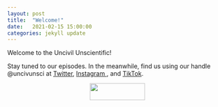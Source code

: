 ```yaml
---
layout: post
title:  "Welcome!"
date:   2021-02-15 15:00:00
categories: jekyll update
---
```

Welcome to the Uncivil Unscientific!

Stay tuned to our episodes. In the meanwhile, find us using our handle @uncivunsci at <a href="twitter.com/uncivunsci">Twitter</a>, <a href="instagram.com/uncivunsci">Instagram </a>, and <a href="tiktok.com/@uncivunsci">TikTok</a>. 

<p align="center">
    <a href="{{ site.baseurl}}/index.html"><img src="https://archive.org/download/uncivunsci_launch/uncivunsci_launch.png" height="10%" width="50%"></a>
</p>

